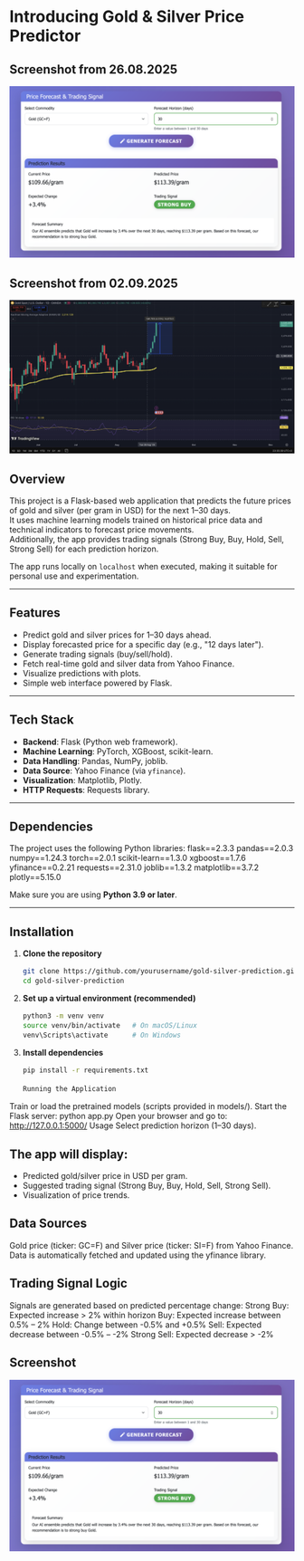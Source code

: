 # Introducing Gold & Silver Price Predictor 
## Screenshot from 26.08.2025
![Gold & Silver Predictor UI](images/Screenshot%202025-08-26%20at%2001.06.52.png)
## Screenshot from 02.09.2025
![Gold & Silver Predictor UI](images/Screenshot%202025-09-02%20at%2023.35.40.png)

## Overview
This project is a Flask-based web application that predicts the future prices of gold and silver (per gram in USD) for the next 1–30 days.  
It uses machine learning models trained on historical price data and technical indicators to forecast price movements.  
Additionally, the app provides trading signals (Strong Buy, Buy, Hold, Sell, Strong Sell) for each prediction horizon.

The app runs locally on `localhost` when executed, making it suitable for personal use and experimentation.

---

## Features
- Predict gold and silver prices for 1–30 days ahead.
- Display forecasted price for a specific day (e.g., "12 days later").
- Generate trading signals (buy/sell/hold).
- Fetch real-time gold and silver data from Yahoo Finance.
- Visualize predictions with plots.
- Simple web interface powered by Flask.

---

## Tech Stack
- **Backend**: Flask (Python web framework).
- **Machine Learning**: PyTorch, XGBoost, scikit-learn.
- **Data Handling**: Pandas, NumPy, joblib.
- **Data Source**: Yahoo Finance (via `yfinance`).
- **Visualization**: Matplotlib, Plotly.
- **HTTP Requests**: Requests library.

---

## Dependencies
The project uses the following Python libraries:
flask==2.3.3
pandas==2.0.3
numpy==1.24.3
torch==2.0.1
scikit-learn==1.3.0
xgboost==1.7.6
yfinance==0.2.21
requests==2.31.0
joblib==1.3.2
matplotlib==3.7.2
plotly==5.15.0

Make sure you are using **Python 3.9 or later**.

---

 ## Installation

1. **Clone the repository**

   ```bash
   git clone https://github.com/yourusername/gold-silver-prediction.git
   cd gold-silver-prediction

2. **Set up a virtual environment (recommended)**

   ```bash
   python3 -m venv venv
   source venv/bin/activate   # On macOS/Linux
   venv\Scripts\activate      # On Windows

3. **Install dependencies**

   ```bash
   pip install -r requirements.txt

   Running the Application
   
Train or load the pretrained models (scripts provided in models/).
Start the Flask server:
python app.py
Open your browser and go to:
http://127.0.0.1:5000/
Usage
Select prediction horizon (1–30 days).
 ## The app will display:
 - Predicted gold/silver price in USD per gram.
 - Suggested trading signal (Strong Buy, Buy, Hold, Sell, Strong Sell).
 - Visualization of price trends.

 ## Data Sources
Gold price (ticker: GC=F) and Silver price (ticker: SI=F) from Yahoo Finance.
Data is automatically fetched and updated using the yfinance library.

 ## Trading Signal Logic
Signals are generated based on predicted percentage change:
Strong Buy: Expected increase > 2% within horizon
Buy: Expected increase between 0.5% – 2%
Hold: Change between -0.5% and +0.5%
Sell: Expected decrease between -0.5% – -2%
Strong Sell: Expected decrease > -2%




   

   
## Screenshot

![Gold & Silver Predictor UI](images/Screenshot%202025-08-26%20at%2001.06.52.png)